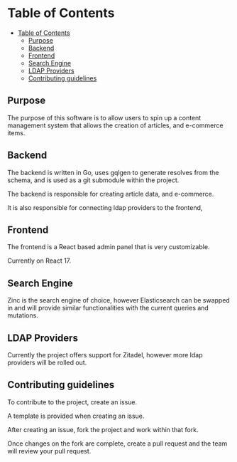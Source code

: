 # Table of Contents
- [Table of Contents](#table-of-contents)
  - [Purpose](#purpose)
  - [Backend](#backend)
  - [Frontend](#frontend)
  - [Search Engine](#search-engine)
  - [LDAP Providers](#ldap-providers)
  - [Contributing guidelines](#contributing-guidelines)
## Purpose
The purpose of this software is to allow users to spin up a content management system that allows the creation of articles, and e-commerce items.

## Backend
The backend is written in Go, uses gqlgen to generate resolves from the schema, and is used as a git submodule within the project.

The backend is responsible for creating article data, and e-commerce.

It is also responsible for connecting ldap providers to the frontend, 

## Frontend
The frontend is a React based admin panel that is very customizable. 

Currently on React 17.

## Search Engine
Zinc is the search engine of choice, however Elasticsearch can be swapped in and will provide similar functionalities with the current queries and mutations.

## LDAP Providers
Currently the project offers support for Zitadel, however more ldap providers will be rolled out.

## Contributing guidelines
To contribute to the project, create an issue.

A template is provided when creating an issue. 

After creating an issue, fork the project and work within that fork. 

Once changes on the fork are complete, create a pull request and the team will review your pull request. 
